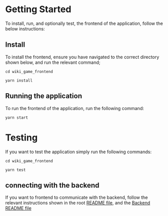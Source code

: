 # Getting Started

To install, run, and optionally test, the frontend of the application, follow the below instructions:

## Install

To install the frontend, ensure you have navigated to the correct directory shown below, and run the relevant command;

`cd wiki_game_frontend`

`yarn install`

## Running the application

To run the frontend of the application, run the following command:

`yarn start`

# Testing

If you want to test the application simply run the following commands:

`cd wiki_game_frontend`

`yarn test`

## connecting with the backend

If you want to frontend to communicate with the backend, follow the relevant instructions shown in the root [README file](../README.md), and the [Backend README file](../wiki_game_backend/README.md)